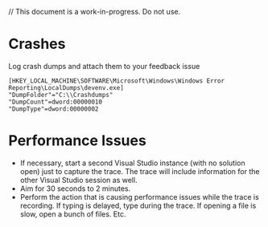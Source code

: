 // This document is a work-in-progress. Do not use.

# Crashes

Log crash dumps and attach them to your feedback issue

```
[HKEY_LOCAL_MACHINE\SOFTWARE\Microsoft\Windows\Windows Error Reporting\LocalDumps\devenv.exe]
"DumpFolder"="C:\\Crashdumps"
"DumpCount"=dword:00000010
"DumpType"=dword:00000002
```

# Performance Issues

- If necessary, start a second Visual Studio instance (with no solution open) just to capture the trace. The trace will include information for the other Visual Studio session as well.
- Aim for 30 seconds to 2 minutes.
- Perform the action that is causing performance issues while the trace is recording. If typing is delayed, type during the trace. If opening a file is slow, open a bunch of files. Etc.